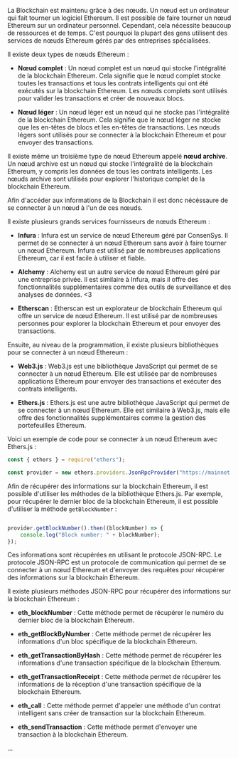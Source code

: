 La Blockchain est maintenu grâce à des nœuds. Un nœud est un ordinateur qui fait tourner un logiciel Ethereum. Il est possible de faire tourner un nœud Ethereum sur un ordinateur personnel. Cependant, cela nécessite beaucoup de ressources et de temps. C'est pourquoi la plupart des gens utilisent des services de nœuds Ethereum gérés par des entreprises spécialisées.

Il existe deux types de nœuds Ethereum :
- **Nœud complet** : Un nœud complet est un nœud qui stocke l'intégralité de la blockchain Ethereum. Cela signifie que le nœud complet stocke toutes les transactions et tous les contrats intelligents qui ont été exécutés sur la blockchain Ethereum. Les nœuds complets sont utilisés pour valider les transactions et créer de nouveaux blocs.

- **Nœud léger** : Un nœud léger est un nœud qui ne stocke pas l'intégralité de la blockchain Ethereum. Cela signifie que le nœud léger ne stocke que les en-têtes de blocs et les en-têtes de transactions. Les nœuds légers sont utilisés pour se connecter à la blockchain Ethereum et pour envoyer des transactions.

Il existe même un troisième type de nœud Ethereum appelé **nœud archive**. Un nœud archive est un nœud qui stocke l'intégralité de la blockchain Ethereum, y compris les données de tous les contrats intelligents. Les nœuds archive sont utilisés pour explorer l'historique complet de la blockchain Ethereum.

Afin d'accéder aux informations de la Blockchain il est donc nécéssaure de se connecter à un nœud à l'un de ces nœuds.

Il existe plusieurs grands services fournisseurs de nœuds Ethereum :

- **Infura** : Infura est un service de nœud Ethereum géré par ConsenSys. Il permet de se connecter à un nœud Ethereum sans avoir à faire tourner un nœud Ethereum. Infura est utilisé par de nombreuses applications Ethereum, car il est facile à utiliser et fiable.

- **Alchemy** : Alchemy est un autre service de nœud Ethereum géré par une entreprise privée. Il est similaire à Infura, mais il offre des fonctionnalités supplémentaires comme des outils de surveillance et des analyses de données. <3

- **Etherscan** : Etherscan est un explorateur de blockchain Ethereum qui offre un service de nœud Ethereum. Il est utilisé par de nombreuses personnes pour explorer la blockchain Ethereum et pour envoyer des transactions.

Ensuite, au niveau de la programmation, il existe plusieurs bibliothèques pour se connecter à un nœud Ethereum :

- **Web3.js** : Web3.js est une bibliothèque JavaScript qui permet de se connecter à un nœud Ethereum. Elle est utilisée par de nombreuses applications Ethereum pour envoyer des transactions et exécuter des contrats intelligents.

- **Ethers.js** : Ethers.js est une autre bibliothèque JavaScript qui permet de se connecter à un nœud Ethereum. Elle est similaire à Web3.js, mais elle offre des fonctionnalités supplémentaires comme la gestion des portefeuilles Ethereum.

Voici un exemple de code pour se connecter à un nœud Ethereum avec Ethers.js :

```javascript
const { ethers } = require("ethers");

const provider = new ethers.providers.JsonRpcProvider("https://mainnet.infura.io");
```

Afin de récupérer des informations sur la blockchain Ethereum, il est possible d'utiliser les méthodes de la bibliothèque Ethers.js. Par exemple, pour récupérer le dernier bloc de la blockchain Ethereum, il est possible d'utiliser la méthode `getBlockNumber` :

```javascript

provider.getBlockNumber().then((blockNumber) => {
    console.log("Block number: " + blockNumber);
});
```

Ces informations sont récupérées en utilisant le protocole JSON-RPC. Le protocole JSON-RPC est un protocole de communication qui permet de se connecter à un nœud Ethereum et d'envoyer des requêtes pour récupérer des informations sur la blockchain Ethereum.

Il existe plusieurs méthodes JSON-RPC pour récupérer des informations sur la blockchain Ethereum :

- **eth_blockNumber** : Cette méthode permet de récupérer le numéro du dernier bloc de la blockchain Ethereum.

- **eth_getBlockByNumber** : Cette méthode permet de récupérer les informations d'un bloc spécifique de la blockchain Ethereum.

- **eth_getTransactionByHash** : Cette méthode permet de récupérer les informations d'une transaction spécifique de la blockchain Ethereum.

- **eth_getTransactionReceipt** : Cette méthode permet de récupérer les informations de la réception d'une transaction spécifique de la blockchain Ethereum.

- **eth_call** : Cette méthode permet d'appeler une méthode d'un contrat intelligent sans créer de transaction sur la blockchain Ethereum.

- **eth_sendTransaction** : Cette méthode permet d'envoyer une transaction à la blockchain Ethereum.

...





